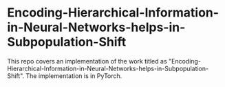 # Encoding-Hierarchical-Information-in-Neural-Networks-helps-in-Subpopulation-Shift

This repo covers an implementation of the work titled as "Encoding-Hierarchical-Information-in-Neural-Networks-helps-in-Subpopulation-Shift". The implementation is in PyTorch. 
